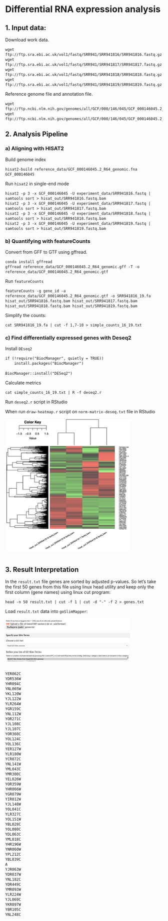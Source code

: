 # Differential RNA expression analysis

## 1. Input data:

Download work data.
```{bash}
wget ftp://ftp.sra.ebi.ac.uk/vol1/fastq/SRR941/SRR941816/SRR941816.fastq.gz
wget ftp://ftp.sra.ebi.ac.uk/vol1/fastq/SRR941/SRR941817/SRR941817.fastq.gz
wget ftp://ftp.sra.ebi.ac.uk/vol1/fastq/SRR941/SRR941818/SRR941818.fastq.gz
wget ftp://ftp.sra.ebi.ac.uk/vol1/fastq/SRR941/SRR941819/SRR941819.fastq.gz
```

Reference genome file and annotation file.
```{bash}
wget ftp://ftp.ncbi.nlm.nih.gov/genomes/all/GCF/000/146/045/GCF_000146045.2_R64/GCF_000146045.2_R64_genomic.fna.gz
wget ftp://ftp.ncbi.nlm.nih.gov/genomes/all/GCF/000/146/045/GCF_000146045.2_R64/GCF_000146045.2_R64_genomic.gff.gz
```
## 2. Analysis Pipeline

### a) Aligning with HISAT2

Build genome index
```{bash}
hisat2-build reference_data/GCF_000146045.2_R64_genomic.fna GCF_000146045
```

Run `hisat2` in single-end mode
```{bash}
hisat2 -p 3 -x GCF_000146045 -U experiment_data/SRR941816.fastq | samtools sort > hisat_out/SRR941816.fastq.bam
hisat2 -p 3 -x GCF_000146045 -U experiment_data/SRR941817.fastq | samtools sort > hisat_out/SRR941817.fastq.bam
hisat2 -p 3 -x GCF_000146045 -U experiment_data/SRR941818.fastq | samtools sort > hisat_out/SRR941818.fastq.bam
hisat2 -p 3 -x GCF_000146045 -U experiment_data/SRR941819.fastq | samtools sort > hisat_out/SRR941819.fastq.bam
```

### b) Quantifying with featureCounts

Convert from GFF to GTF using gffread.
```{bash}
conda install gffread 
gffread reference_data/GCF_000146045.2_R64_genomic.gff -T -o reference_data/GCF_000146045.2_R64_genomic.gtf
```

Run `featureCounts`
```{bash}
featureCounts -g gene_id -a reference_data/GCF_000146045.2_R64_genomic.gtf -o SRR941816_19.fa hisat_out/SRR941816.fastq.bam hisat_out/SRR941817.fastq.bam hisat_out/SRR941818.fastq.bam hisat_out/SRR941819.fastq.bam
```

Simplify the counts: 
```{bash}
cat SRR941816_19.fa | cut -f 1,7-10 > simple_counts_16_19.txt
```

### c) Find differentially expressed genes with Deseq2

Install `DEseq2`
```{r}
if (!require("BiocManager", quietly = TRUE))
    install.packages("BiocManager")

BiocManager::install("DESeq2")
```

Calculate metrics
```{bash}
cat simple_counts_16_19.txt | R -f deseq2.r
```

Run `deseq2.r` script in RStudio

When run `draw-heatmap.r` script on `norm-matrix-deseq.txt` file in RStudio 
<br>
<div style="display: flex; gap: 10px; align-items: center;">
    <img src="data/heatmap.png" width="400">
</div>
<br>

## 3. Result Interpretation

In the `result.txt` file genes are sorted by adjusted p-values. So let’s take the first 50 genes from this file using linux head utility and keep only the first column (gene names) using linux cut program:
```{bash}
head -n 50 result.txt | cut -f 1 | cut -d "-" -f 2 > genes.txt
```

Load `result.txt` data into `goSlimMapper`:
<br>
<div style="display: flex; gap: 10px; align-items: center;">
    <img src="data/settings.png" width="400">
</div>
<br>

```
YER062C
YDR536W
YHR094C
YNL065W
YKL120W
YJL122W
YLR264W
YGR159C
YNL112W
YOR271C
YJL108C
YJL107C
YOR360C
YOL124C
YOL136C
YER127W
YLR180W
YCR072C
YNL141W
YML043C
YMR300C
YEL026W
YOR359W
YHR066W
YGR079W
YIR012W
YJL148W
YOL041C
YLR327C
YOL151W
YBL028C
YOL080C
YDL063C
YML018C
YHR196W
YNR060W
YPL212C
YBL039C
A
YJR063W
YDR037W
YNL182C
YDR449C
YMR093W
YLR224W
YJL069C
YKR097W
YBR105C
YNL248C
```